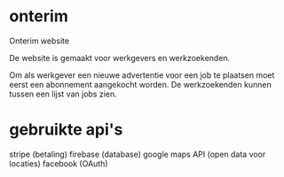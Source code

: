 # onterim
Onterim website

De website is gemaakt voor werkgevers en werkzoekenden. 

Om als werkgever een nieuwe advertentie voor een job te plaatsen moet eerst een abonnement aangekocht worden.
De werkzoekenden kunnen tussen een lijst van jobs zien.

# gebruikte api's
stripe (betaling)
firebase (database)
google maps API (open data voor locaties)
facebook (OAuth)
